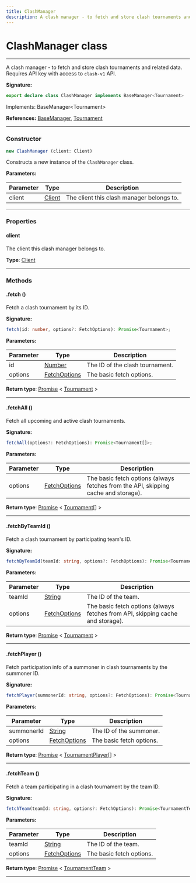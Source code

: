 ```yaml
---
title: ClashManager
description: A clash manager - to fetch and store clash tournaments and related data.   Requires API key with access to `clash-v1` API.
---
```


# ClashManager class

---

A clash manager - to fetch and store clash tournaments and related data.   Requires API key with access to `clash-v1` API.

**Signature:**

```ts
export declare class ClashManager implements BaseManager<Tournament> 
```

Implements: BaseManager&lt;Tournament&gt;

**References:** [BaseManager](/api/basemanager), [Tournament](/api/tournament)

---

### Constructor

```ts
new ClashManager (client: Client)
```

Constructs a new instance of the `ClashManager` class.

**Parameters:**

| Parameter | Type | Description |
| --------- | ---- | ----------- |
| client | [Client](/api/client) | The client this clash manager belongs to. |
---

### Properties

#### client

The client this clash manager belongs to.



**Type**: [Client](/api/client)

---

### Methods

#### .fetch ()

Fetch a clash tournament by its ID.




**Signature:**

```ts
fetch(id: number, options?: FetchOptions): Promise<Tournament>;
```

**Parameters:**

| Parameter | Type | Description |
| --------- | ---- | ----------- |
| id | [Number](https://developer.mozilla.org/en-US/docs/Web/JavaScript/Reference/Global_Objects/Number) | The ID of the clash tournament. |
| options | [FetchOptions](/api/fetchoptions) | The basic fetch options. |

**Return type**: [Promise](https://developer.mozilla.org/en-US/docs/Web/JavaScript/Reference/Global_Objects/Promise) \< [Tournament](/api/tournament) \>

---

#### .fetchAll ()

Fetch all upcoming and active clash tournaments.




**Signature:**

```ts
fetchAll(options?: FetchOptions): Promise<Tournament[]>;
```

**Parameters:**

| Parameter | Type | Description |
| --------- | ---- | ----------- |
| options | [FetchOptions](/api/fetchoptions) | The basic fetch options (always fetches from the API, skipping cache and storage). |

**Return type**: [Promise](https://developer.mozilla.org/en-US/docs/Web/JavaScript/Reference/Global_Objects/Promise) \< [Tournament](/api/tournament)[] \>

---

#### .fetchByTeamId ()

Fetch a clash tournament by participating team's ID.




**Signature:**

```ts
fetchByTeamId(teamId: string, options?: FetchOptions): Promise<Tournament>;
```

**Parameters:**

| Parameter | Type | Description |
| --------- | ---- | ----------- |
| teamId | [String](https://developer.mozilla.org/en-US/docs/Web/JavaScript/Reference/Global_Objects/String) | The ID of the team. |
| options | [FetchOptions](/api/fetchoptions) | The basic fetch options (always fetches from API, skipping cache and storage). |

**Return type**: [Promise](https://developer.mozilla.org/en-US/docs/Web/JavaScript/Reference/Global_Objects/Promise) \< [Tournament](/api/tournament) \>

---

#### .fetchPlayer ()

Fetch participation info of a summoner in clash tournaments by the summoner ID.




**Signature:**

```ts
fetchPlayer(summonerId: string, options?: FetchOptions): Promise<TournamentPlayer[]>;
```

**Parameters:**

| Parameter | Type | Description |
| --------- | ---- | ----------- |
| summonerId | [String](https://developer.mozilla.org/en-US/docs/Web/JavaScript/Reference/Global_Objects/String) | The ID of the summoner. |
| options | [FetchOptions](/api/fetchoptions) | The basic fetch options. |

**Return type**: [Promise](https://developer.mozilla.org/en-US/docs/Web/JavaScript/Reference/Global_Objects/Promise) \< [TournamentPlayer](/api/tournamentplayer)[] \>

---

#### .fetchTeam ()

Fetch a team participating in a clash tournament by the team ID.




**Signature:**

```ts
fetchTeam(teamId: string, options?: FetchOptions): Promise<TournamentTeam>;
```

**Parameters:**

| Parameter | Type | Description |
| --------- | ---- | ----------- |
| teamId | [String](https://developer.mozilla.org/en-US/docs/Web/JavaScript/Reference/Global_Objects/String) | The ID of the team. |
| options | [FetchOptions](/api/fetchoptions) | The basic fetch options. |

**Return type**: [Promise](https://developer.mozilla.org/en-US/docs/Web/JavaScript/Reference/Global_Objects/Promise) \< [TournamentTeam](/api/tournamentteam) \>

---

